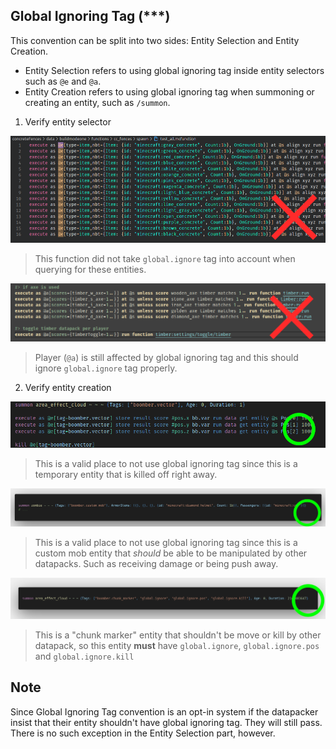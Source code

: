 ## Global Ignoring Tag (***)

This convention can be split into two sides: Entity Selection and Entity Creation.

- Entity Selection refers to using global ignoring tag inside entity selectors such as `@e` and `@a`.
- Entity Creation refers to using global ignoring tag when summoning or creating an entity, such as `/summon`.

1. Verify entity selector

![](./review/incorrect_git_usage.png)
> This function did not take `global.ignore` tag into account when querying for these entities.

![](./review/incorrect_git_usage_2.png)
> Player (`@a`) is still affected by global ignoring tag and this should ignore `global.ignore` tag properly.

2. Verify entity creation

![](./review/correct_git_usage.png)
> This is a valid place to not use global ignoring tag since this is a temporary entity that is killed off right away.

![](./review/correct_git_usage_2.png)
> This is a valid place to not use global ignoring tag since this is a custom mob entity that *should* be able to be manipulated by other datapacks. Such as receiving damage or being push away.

![](./review/correct_git_usage_3.png)
> This is a "chunk marker" entity that shouldn't be move or kill by other datapack, so this entity **must** have `global.ignore`, `global.ignore.pos` and `global.ignore.kill`

## Note

Since Global Ignoring Tag convention is an opt-in system if the datapacker insist that their entity shouldn't have global ignoring tag. They will still pass.
There is no such exception in the Entity Selection part, however.

